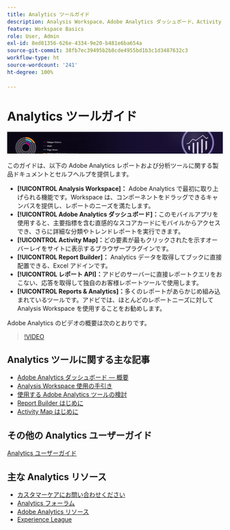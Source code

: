 ```yaml
---
title: Analytics ツールガイド
description: Analysis Workspace、Adobe Analytics ダッシュボード、Activity Map、Report Builder、レポート API、および Reports & Analytics 向けの製品ドキュメントおよびセルフヘルプ。
feature: Workspace Basics
role: User, Admin
exl-id: 8ed81356-626e-4334-9e20-b481e6ba654a
source-git-commit: 38fb7ec39495b2b8cde4955bd1b3c1d3487632c3
workflow-type: ht
source-wordcount: '241'
ht-degree: 100%

---
```


# Analytics ツールガイド

![バナー](../../assets/doc_banner_analyze.png)

このガイドは、以下の Adobe Analytics レポートおよび分析ツールに関する製品ドキュメントとセルフヘルプを提供します。

* **[!UICONTROL Analysis Workspace]：** Adobe Analytics で最初に取り上げられる機能です。Workspace は、コンポーネントをドラッグできるキャンバスを提供し、レポートのニーズを満たします。
* **[!UICONTROL Adobe Analytics ダッシュボード]：**&#x200B;このモバイルアプリを使用すると、主要指標を含む直感的なスコアカードにモバイルからアクセスでき、さらに詳細な分類やトレンドレポートを実行できます。
* **[!UICONTROL Activity Map]：**&#x200B;どの要素が最もクリックされたを示すオーバーレイをサイトに表示するブラウザープラグインです。
* **[!UICONTROL Report Builder]：** Analytics データを取得してブックに直接配置できる、Excel アドインです。
* **[!UICONTROL レポート API]：**&#x200B;アドビのサーバーに直接レポートクエリをおこない、応答を取得して独自のお客様レポートツールで使用します。
* **[!UICONTROL Reports &amp; Analytics]：**&#x200B;多くのレポートがあらかじめ組み込まれているツールです。アドビでは、ほとんどのレポートニーズに対して Analysis Workspace を使用することをお勧めします。

Adobe Analytics のビデオの概要は次のとおりです。

>[!VIDEO](https://video.tv.adobe.com/v/27429/?quality=12)

## Analytics ツールに関する主な記事

* [Adobe Analytics ダッシュボード — 概要](/help/analyze/mobile-app/home.md)
* [Analysis Workspace 使用の手引き](analysis-workspace/home.md)
* [使用する Adobe Analytics ツールの検討](/help/admin/c-analytics-product-comparison/which-analytics-tool.md)
* [Report Builder はじめに](report-builder/home.md)
* [Activity Map はじめに](activity-map/activity-map.md)

## その他の Analytics ユーザーガイド

[Analytics ユーザーガイド](https://experienceleague.adobe.com/docs/analytics.html?lang=ja)

## 主な Analytics リソース

* [カスタマーケアにお問い合わせください](https://helpx.adobe.com/jp/contact/enterprise-support.ec.html)
* [Analytics フォーラム](https://experienceleaguecommunities.adobe.com/t5/adobe-analytics/ct-p/adobe-analytics-community?profile.language=ja)
* [Adobe Analytics リソース](https://experienceleaguecommunities.adobe.com/t5/adobe-analytics-discussions/adobe-analytics-resources/m-p/276666?profile.language=ja)
* [Experience League](https://experienceleague.adobe.com/?lang=ja#home)
